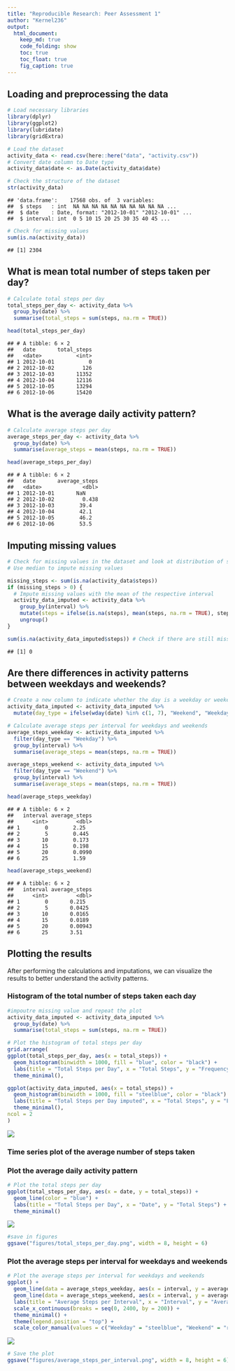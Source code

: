 ```yaml
---
title: "Reproducible Research: Peer Assessment 1"
author: "Kernel236"
output: 
  html_document:
    keep_md: true
    code_folding: show
    toc: true
    toc_float: true
    fig_caption: true
---
```



## Loading and preprocessing the data

``` r
# Load necessary libraries
library(dplyr)
library(ggplot2)
library(lubridate)
library(gridExtra)

# Load the dataset
activity_data <- read.csv(here::here("data", "activity.csv"))
# Convert date column to Date type
activity_data$date <- as.Date(activity_data$date)

# Check the structure of the dataset
str(activity_data)
```

```
## 'data.frame':	17568 obs. of  3 variables:
##  $ steps   : int  NA NA NA NA NA NA NA NA NA NA ...
##  $ date    : Date, format: "2012-10-01" "2012-10-01" ...
##  $ interval: int  0 5 10 15 20 25 30 35 40 45 ...
```

``` r
# Check for missing values
sum(is.na(activity_data))
```

```
## [1] 2304
```

## What is mean total number of steps taken per day?

``` r
# Calculate total steps per day
total_steps_per_day <- activity_data %>%
  group_by(date) %>%
  summarise(total_steps = sum(steps, na.rm = TRUE))

head(total_steps_per_day)
```

```
## # A tibble: 6 × 2
##   date       total_steps
##   <date>           <int>
## 1 2012-10-01           0
## 2 2012-10-02         126
## 3 2012-10-03       11352
## 4 2012-10-04       12116
## 5 2012-10-05       13294
## 6 2012-10-06       15420
```

## What is the average daily activity pattern?

``` r
# Calculate average steps per day
average_steps_per_day <- activity_data %>%
  group_by(date) %>%
  summarise(average_steps = mean(steps, na.rm = TRUE))

head(average_steps_per_day)
```

```
## # A tibble: 6 × 2
##   date       average_steps
##   <date>             <dbl>
## 1 2012-10-01       NaN    
## 2 2012-10-02         0.438
## 3 2012-10-03        39.4  
## 4 2012-10-04        42.1  
## 5 2012-10-05        46.2  
## 6 2012-10-06        53.5
```

## Imputing missing values


``` r
# Check for missing values in the dataset and look at distribution of steps
# Use median to impute missing values

missing_steps <- sum(is.na(activity_data$steps))
if (missing_steps > 0) {
  # Impute missing values with the mean of the respective interval
  activity_data_imputed <- activity_data %>%
    group_by(interval) %>%
    mutate(steps = ifelse(is.na(steps), mean(steps, na.rm = TRUE), steps)) %>%
    ungroup()
}

sum(is.na(activity_data_imputed$steps)) # Check if there are still missing values
```

```
## [1] 0
```

## Are there differences in activity patterns between weekdays and weekends?

``` r
# Create a new column to indicate whether the day is a weekday or weekend
activity_data_imputed <- activity_data_imputed %>%
  mutate(day_type = ifelse(wday(date) %in% c(1, 7), "Weekend", "Weekday"))

# Calculate average steps per interval for weekdays and weekends
average_steps_weekday <- activity_data_imputed %>%
  filter(day_type == "Weekday") %>%
  group_by(interval) %>%
  summarise(average_steps = mean(steps, na.rm = TRUE))

average_steps_weekend <- activity_data_imputed %>%
  filter(day_type == "Weekend") %>%
  group_by(interval) %>%
  summarise(average_steps = mean(steps, na.rm = TRUE))

head(average_steps_weekday)
```

```
## # A tibble: 6 × 2
##   interval average_steps
##      <int>         <dbl>
## 1        0        2.25  
## 2        5        0.445 
## 3       10        0.173 
## 4       15        0.198 
## 5       20        0.0990
## 6       25        1.59
```

``` r
head(average_steps_weekend)
```

```
## # A tibble: 6 × 2
##   interval average_steps
##      <int>         <dbl>
## 1        0       0.215  
## 2        5       0.0425 
## 3       10       0.0165 
## 4       15       0.0189 
## 5       20       0.00943
## 6       25       3.51
```

## Plotting the results

After performing the calculations and imputations, we can visualize the results to better understand the activity patterns.

### Histogram of the total number of steps taken each day

``` r
#impoutre missing value and repeat the plot
activity_data_imputed <- activity_data_imputed %>%
  group_by(date) %>%
  summarise(total_steps = sum(steps, na.rm = TRUE))

# Plot the histogram of total steps per day
grid.arrange(
ggplot(total_steps_per_day, aes(x = total_steps)) +
  geom_histogram(binwidth = 1000, fill = "blue", color = "black") +
  labs(title = "Total Steps per Day", x = "Total Steps", y = "Frequency") +
  theme_minimal(),

ggplot(activity_data_imputed, aes(x = total_steps)) +
  geom_histogram(binwidth = 1000, fill = "steelblue", color = "black") +
  labs(title = "Total Steps per Day imputed", x = "Total Steps", y = "Frequency") +
  theme_minimal(),
ncol = 2
)
```

![](PA1_template_files/figure-html/unnamed-chunk-6-1.png)<!-- -->

### Time series plot of the average number of steps taken

### Plot the average daily activity pattern

``` r
# Plot the total steps per day
ggplot(total_steps_per_day, aes(x = date, y = total_steps)) +
  geom_line(color = "blue") +
  labs(title = "Total Steps per Day", x = "Date", y = "Total Steps") +
  theme_minimal()
```

![](PA1_template_files/figure-html/unnamed-chunk-7-1.png)<!-- -->

``` r
#save in figures
ggsave("figures/total_steps_per_day.png", width = 8, height = 6)
```

### Plot the average steps per interval for weekdays and weekends

``` r
# Plot the average steps per interval for weekdays and weekends
ggplot() +
  geom_line(data = average_steps_weekday, aes(x = interval, y = average_steps), color = "steelblue") +
  geom_line(data = average_steps_weekend, aes(x = interval, y = average_steps), color = "red") +
  labs(title = "Average Steps per Interval", x = "Interval", y = "Average Steps") +
  scale_x_continuous(breaks = seq(0, 2400, by = 200)) +
  theme_minimal() +
  theme(legend.position = "top") +
  scale_color_manual(values = c("Weekday" = "steelblue", "Weekend" = "red"))
```

![](PA1_template_files/figure-html/unnamed-chunk-8-1.png)<!-- -->

``` r
# Save the plot
ggsave("figures/average_steps_per_interval.png", width = 8, height = 6)
```
